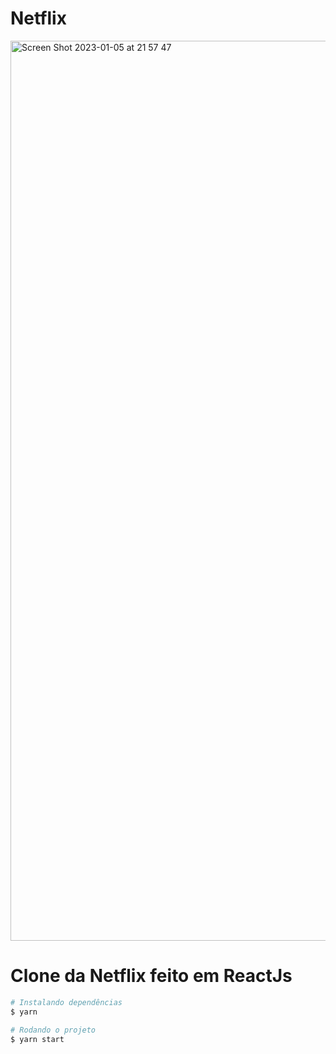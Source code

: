 # Netflix

<img width="1440" alt="Screen Shot 2023-01-05 at 21 57 47" src="https://user-images.githubusercontent.com/99376449/210908233-7871e8fc-ea8c-4f9e-a451-b912d2d0b0fa.png">

# Clone da Netflix feito em ReactJs


```bash
# Instalando dependências 
$ yarn

# Rodando o projeto
$ yarn start

```
